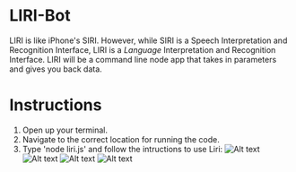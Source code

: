 # LIRI-Bot
LIRI is like iPhone's SIRI. However, while SIRI is a Speech Interpretation and Recognition Interface, LIRI is a _Language_ Interpretation and Recognition Interface. LIRI will be a command line node app that takes in parameters and gives you back data.

# Instructions
1. Open up your terminal.
2. Navigate to the correct location for running the code.
3. Type 'node liri.js' and follow the intructions to use Liri:
![Alt text](/img/.jpg?raw=true "Start")
![Alt text](/img/.jpg?raw=true "Start")
![Alt text](/img/.jpg?raw=true "Start")
![Alt text](/img/.jpg?raw=true "Start")


